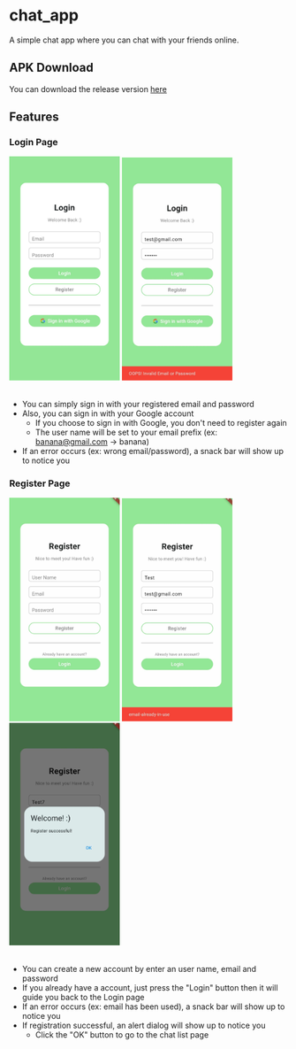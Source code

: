 # chat_app

A simple chat app where you can chat with your friends online.

## APK Download
You can download the release version [here](app-release.apk)

## Features

### Login Page

<div style="display:inline-block">
  <img src="image/Login_page.jpg" width="200"> <img src="image/Login_page_snack_bar.jpg" width="200">
</div>
<br/>
<br/>

- You can simply sign in with your registered email and password
- Also, you can sign in with your Google account
    - If you choose to sign in with Google, you don't need to register again 
    - The user name will be set to your email prefix (ex: banana@gmail.com -> banana)
- If an error occurs (ex: wrong email/password), a snack bar will show up to notice you

### Register Page

<div style="display:inline-block">
  <img src="image/Register_page.jpg" width="200"> <img src="image/Register_page_snack_bar.jpg" width="200"> <img src="image/Register_page_alert_dialog.jpg" width="200">
</div>
<br/>
<br/>

- You can create a new account by enter an user name, email and password
- If you already have a account, just press the "Login" button then it will guide you back to the Login page
- If an error occurs (ex: email has been used), a snack bar will show up to notice you
- If registration successful, an alert dialog will show up to notice you
    - Click the "OK" button to go to the chat list page
